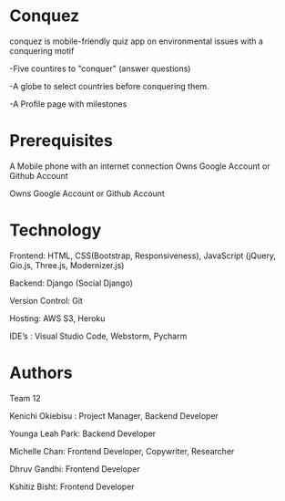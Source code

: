 # Conquez
conquez is mobile-friendly quiz app on environmental issues with a conquering motif

-Five countires to "conquer" (answer questions)

-A globe to select countries before conquering them.

-A Profile page with milestones 

# Prerequisites 
A Mobile phone with an internet connection
Owns Google Account or Github Account

Owns Google Account or Github Account

# Technology
Frontend: HTML, CSS(Bootstrap, Responsiveness),  JavaScript (jQuery, Gio.js, Three.js, Modernizer.js)

Backend: Django (Social Django)

Version Control: Git

Hosting: AWS S3, Heroku

IDE’s : Visual Studio Code, Webstorm, Pycharm

# Authors
Team 12

Kenichi Okiebisu : Project Manager, Backend Developer

Younga Leah Park: Backend Developer

Michelle Chan: Frontend Developer, Copywriter, Researcher 

Dhruv Gandhi: Frontend Developer

Kshitiz Bisht: Frontend Developer
